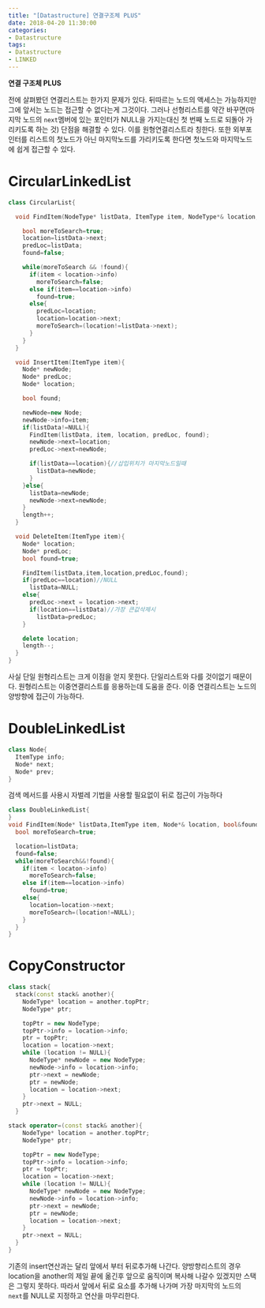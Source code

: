 ```yaml
---
title: "[Datastructure] 연결구조체 PLUS"
date: 2018-04-20 11:30:00
categories:
- Datastructure
tags:
- Datastructure
- LINKED
---
```

**연결 구조체 PLUS**

전에 살펴봤던 연결리스트는 한가지 문제가 있다. 뒤따르는 노드의 액세스는 가능하지만 그에 앞서는 노드는 접근할 수 없다는게 그것이다. 그러나 선형리스트를 약간 바꾸면(마지막 노드의 `next`멤버에 있는 포인터가 NULL을 가지는대신 첫 번째 노드로 되돌아 가리키도록 하는 것) 단점을 해결할 수 있다. 이를 원형연결리스트라 칭한다. 또한 외부포인터를 리스트의 첫노드가 아닌 마지막노드를 가리키도록 한다면 첫노드와 마지막노드에 쉽게 접근할 수 있다.
<br/>
# CircularLinkedList
```c++
class CircularList{

  void FindItem(NodeType* listData, ItemType item, NodeType*& location, NodeType*& predLoc, bool& found){

    bool moreToSearch=true;
    location=listData->next;
    predLoc=listData;
    found=false;

    while(moreToSearch && !found){
      if(item < location->info)
        moreToSearch=false;
      else if(item==location->info)
        found=true;
      else{
        predLoc=location;
        location=location->next;
        moreToSearch=(location!=listData->next);
      }
    }
  }

  void InsertItem(ItemType item){
    Node* newNode;
    Node* predLoc;
    Node* location;

    bool found;

    newNode=new Node;
    newNode->info=item;
    if(listData!=NULL){
      FindItem(listData, item, location, predLoc, found);
      newNode->next=location;
      predLoc->next=newNode;

      if(listData==location){//삽입위치가 마지막노드일때
        listData=newNode;
      }
    }else{
      listData=newNode;
      newNode->next=newNode;
    }
    length++;
  }

  void DeleteItem(ItemType item){
    Node* location;
    Node* predLoc;
    bool found=true;

    FindItem(listData,item,location,predLoc,found);
    if(predLoc==location)//NULL
      listData=NULL;
    else{
      predLoc->next = location->next;
      if(location==listData)//가장 큰값삭제시
        listData=predLoc;
    }

    delete location;
    length--;
  }
}
```
사실 단일 원형리스트는 크게 이점을 얻지 못한다. 단일리스트와 다를 것이없기 때문이다. 원형리스트는 이중연결리스트를 응용하는데 도움을 준다. 이중 연결리스트는 노드의 양방향에 접근이 가능하다.

# DoubleLinkedList
```c++
class Node{
  ItemType info;
  Node* next;
  Node* prev;
}
```

검색 메서드를 사용시 자벌레 기법을 사용할 필요없이 뒤로 접근이 가능하다
```c++
class DoubleLinkedList{
}
void FindItem(Node* listData,ItemType item, Node*& location, bool&found){
  bool moreToSearch=true;

  location=listData;
  found=false;
  while(moreToSearch&&!found){
    if(item < locaton->info)
      moreToSearch=false;
    else if(item==location->info)
      found=true;
    else{
      location=location->next;
      moreToSearch=(location!=NULL);
    }
  }
}
```

# CopyConstructor
```c++
class stack{
  stack(const stack& another){
    NodeType* location = another.topPtr;
    NodeType* ptr;

    topPtr = new NodeType;
    topPtr->info = location->info;
    ptr = topPtr;
    location = location->next;
    while (location != NULL){
      NodeType* newNode = new NodeType;
      newNode->info = location->info;
      ptr->next = newNode;
      ptr = newNode;
      location = location->next;
    }
    ptr->next = NULL;
  }

stack operator=(const stack& another){
    NodeType* location = another.topPtr;
    NodeType* ptr;

    topPtr = new NodeType;
    topPtr->info = location->info;
    ptr = topPtr;
    location = location->next;
    while (location != NULL){
      NodeType* newNode = new NodeType;
      newNode->info = location->info;
      ptr->next = newNode;
      ptr = newNode;
      location = location->next;
    }
    ptr->next = NULL;
  }
}
```
기존의 insert연산과는 달리 앞에서 부터 뒤로추가해 나간다. 양방향리스트의 경우 location을 another의 제일 끝에 옮긴후 앞으로 움직이며 복사해 나갈수 있겠지만 스택은 그렇지 못하다. 따라서 앞에서 뒤로 요소를 추가해 나가며 가장 마지막의 노드의 `next`를 NULL로 지정하고 연산을 마무리한다.
